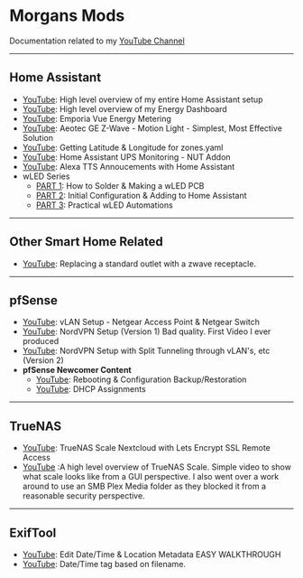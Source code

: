 # Morgans Mods
Documentation related to my [YouTube Channel](https://www.youtube.com/@morgansmodifications)
___
## Home Assistant
- [YouTube](https://www.youtube.com/watch?v=zdTaFIKCRSE&): High level overview of my entire Home Assistant setup
- [YouTube](https://youtu.be/uhSoSi3-zec): High level overview of my Energy Dashboard
- [YouTube](https://www.youtube.com/watch?v=MkGi_UyWSZc): Emporia Vue Energy Metering
- [YouTube](https://youtu.be/hCSlaGx6cOY): Aeotec GE Z-Wave - Motion Light - Simplest, Most Effective Solution
- [YouTube](https://youtu.be/ZwLyuxBo-Ak): Getting Latitude & Longitude for zones.yaml
- [YouTube](https://youtu.be/bTwr26n60qs): Home Assistant UPS Monitoring - NUT Addon
- [YouTube](https://youtu.be/lZpcyu9rnXo): Alexa TTS Annoucements with Home Assistant
- wLED Series
    - [PART 1](https://youtu.be/p0aCSAK2XgU): How to Solder & Making a wLED PCB
    - [PART 2](https://youtu.be/viOEqBg-NKY): Initial Configuration & Adding to Home Assistant
    - [PART 3](https://youtu.be/vArEWx7FFKU): Practical wLED Automations
___
## Other Smart Home Related
- [YouTube](https://www.youtube.com/watch?v=BoiBjb1yXNE): Replacing a standard outlet with a zwave receptacle.
___
## pfSense
- [YouTube](https://www.youtube.com/watch?v=Ao0rXqbJZ-E): vLAN Setup - Netgear Access Point & Netgear Switch
- [YouTube](https://youtu.be/zO6BN5mbGQ4): NordVPN Setup (Version 1) Bad quality. First Video I ever produced
- [YouTube](https://youtu.be/AouyT76yMmU): NordVPN Setup with Split Tunneling through vLAN's, etc (Version 2) 
- **pfSense Newcomer Content**
  - [YouTube](https://www.youtube.com/watch?v=SrPGlDmDGPc): Rebooting & Configuration Backup/Restoration
  - [YouTube](https://studio.youtube.com/video/GNvGwXK6kAo): DHCP Assignments

___
## TrueNAS
- [YouTube](https://www.youtube.com/watch?v=3LxhyhNm9e0): TrueNAS Scale Nextcloud with Lets Encrypt SSL Remote Access
- [YouTube](https://www.youtube.com/watch?v=uGc2EasiOYg) :A high level overview of TrueNAS Scale. Simple video to show what scale looks like from a GUI perspective. I also went over a work around to use an SMB Plex Media folder as they blocked it from a reasonable security perspective. 
___
## ExifTool
- [YouTube](https://youtu.be/z1QJK8ZJa5U): Edit Date/Time & Location Metadata EASY WALKTHROUGH
- [YouTube](https://youtu.be/0O9oQFjb9E0): Date/Time tag based on filename.
